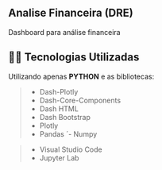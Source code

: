 
## Analise Financeira (DRE)

Dashboard para análise financeira


## 👨‍💻 Tecnologias Utilizadas

Utilizando apenas **PYTHON** e as bibliotecas:
> - Dash-Plotly
> - Dash-Core-Components
> - Dash HTML
> - Dash Bootstrap
> - Plotly
> - Pandas
>´- Numpy

> - Visual Studio Code
> - Jupyter Lab
